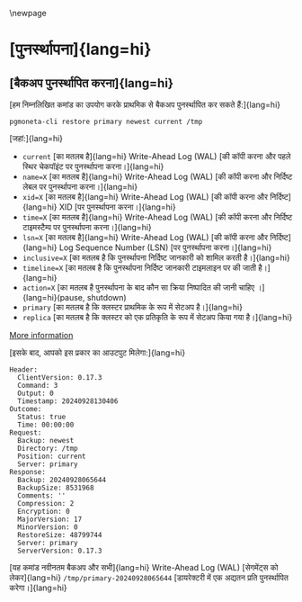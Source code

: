 \newpage

# [पुनर्स्थापना]{lang=hi}

## [बैकअप पुनर्स्थापित करना]{lang=hi}

[हम निम्नलिखित कमांड का उपयोग करके प्राथमिक से बैकअप पुनर्स्थापित कर सकते हैं:]{lang=hi}

```
pgmoneta-cli restore primary newest current /tmp
```

[जहां:]{lang=hi}

* `current` [का मतलब है]{lang=hi} Write-Ahead Log (WAL) [की कॉपी करना और पहले स्थिर चेकपॉइंट पर पुनर्स्थापना करना।]{lang=hi}
* `name=X` [का मतलब है]{lang=hi} Write-Ahead Log (WAL) [की कॉपी करना और निर्दिष्ट लेबल पर पुनर्स्थापना करना।]{lang=hi}
* `xid=X` [का मतलब है]{lang=hi} Write-Ahead Log (WAL) [की कॉपी करना और निर्दिष्ट]{lang=hi} XID [पर पुनर्स्थापना करना।]{lang=hi}
* `time=X` [का मतलब है]{lang=hi} Write-Ahead Log (WAL) [की कॉपी करना और निर्दिष्ट टाइमस्टैम्प पर पुनर्स्थापना करना।]{lang=hi}
* `lsn=X` [का मतलब है]{lang=hi} Write-Ahead Log (WAL) [की कॉपी करना और निर्दिष्ट]{lang=hi} Log Sequence Number (LSN) [पर पुनर्स्थापना करना।]{lang=hi}
* `inclusive=X` [का मतलब है कि पुनर्स्थापना निर्दिष्ट जानकारी को शामिल करती है।]{lang=hi}
* `timeline=X` [का मतलब है कि पुनर्स्थापना निर्दिष्ट जानकारी टाइमलाइन पर की जाती है।]{lang=hi}
* `action=X` [का मतलब है पुनर्स्थापना के बाद कौन सा क्रिया निष्पादित की जानी चाहिए ।]{lang=hi}(pause, shutdown)
* `primary` [का मतलब है कि क्लस्टर प्राथमिक के रूप में सेटअप है।]{lang=hi}
* `replica` [का मतलब है कि क्लस्टर को एक प्रतिकृति के रूप में सेटअप किया गया है।]{lang=hi}

[More information](https://www.postgresql.org/docs/current/runtime-config-wal.html#RUNTIME-CONFIG-WAL-RECOVERY-TARGET)

[इसके बाद, आपको इस प्रकार का आउटपुट मिलेगा:]{lang=hi}

```
Header: 
  ClientVersion: 0.17.3
  Command: 3
  Output: 0
  Timestamp: 20240928130406
Outcome: 
  Status: true
  Time: 00:00:00
Request: 
  Backup: newest
  Directory: /tmp
  Position: current
  Server: primary
Response: 
  Backup: 20240928065644
  BackupSize: 8531968
  Comments: ''
  Compression: 2
  Encryption: 0
  MajorVersion: 17
  MinorVersion: 0
  RestoreSize: 48799744
  Server: primary
  ServerVersion: 0.17.3
```

[यह कमांड नवीनतम बैकअप और सभी]{lang=hi} Write-Ahead Log (WAL) [सेगमेंट्स को लेकर]{lang=hi} `/tmp/primary-20240928065644` [डायरेक्टरी में एक अद्यतन प्रति पुनर्स्थापित करेगा।]{lang=hi}

